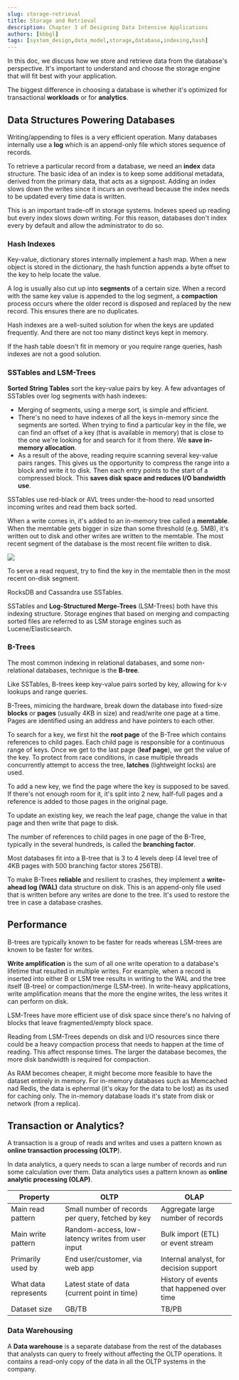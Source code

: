 ```yaml
---
slug: storage-retrieval
title: Storage and Retrieval
description: Chapter 3 of Designing Data Intensive Applications
authors: [kbbgl]
tags: [system_design,data_model,storage,database,indexing,hash]
---
```


In this doc, we discuss how we store and retrieve data from the database's perspective. It's important to understand and choose the storage engine that will fit best with your application.

The biggest difference in choosing a database is whether it's optimized for transactional **workloads** or for **analytics**.

## Data Structures Powering Databases

Writing/appending to files is a very efficient operation. Many databases internally use a **log** which is an append-only file which stores sequence of records.

To retrieve a particular record from a database, we need an **index** data structure. The basic idea of an index is to keep some additional metadata, derived from the primary data, that acts as a signpost. Adding an index slows down the writes since it incurs an overhead because the index needs to be updated every time data is written.

This is an important trade-off in storage systems. Indexes speed up reading but every index slows down writing. For this reason, databases don't index every by default and allow the administrator to do so.

### Hash Indexes

Key-value, dictionary stores internally implement a hash map. When a new object is stored in the dictionary, the hash function appends a byte offset to the key to help locate the value.

A log is usually also cut up into **segments** of a certain size. When a record with the same key value is appended to the log segment, a **compaction** process occurs where the older record is disposed and replaced by the new record. This ensures there are no duplicates.

Hash indexes are a well-suited solution for when the keys are updated frequently. And there are not too many distinct keys kept in memory.

If the hash table doesn't fit in memory or you require range queries, hash indexes are not a good solution.

### SSTables and LSM-Trees

**Sorted String Tables** sort the key-value pairs by key. A few advantages of SSTables over log segments with hash indexes:

- Merging of segments, using a merge sort, is simple and efficient.
- There's no need to have indexes of all the keys in-memory since the segments are sorted. When trying to find a particular key in the file, we can find an offset of a key (that is available in memory) that is close to the one we're looking for and search for it from there. We **save in-memory allocation**.
- As a result of the above, reading require scanning several key-value pairs ranges. This gives us the opportunity to compress the range into a block and write it to disk. Then each entry points to the start of a compressed block. This **saves disk space and reduces I/O bandwidth use**.

SSTables use red-black or AVL trees under-the-hood to read unsorted incoming writes and read them back sorted.

When a write comes in, it's added to an in-memory tree called a **memtable**. When the memtable gets bigger in size than some threshold (e.g. 5MB), it's written out to disk and other writes are written to the memtable. The most recent segment of the database is the most recent file written to disk.

![](https://www.scylladb.com/wp-content/uploads/sstable-diagram-1100x373.png)

To serve a read request, try to find the key in the memtable then in the most recent on-disk segment.

RocksDB and Cassandra use SSTables.

SSTables and **Log-Structured Merge-Trees** (LSM-Trees) both have this indexing structure. Storage engines that based on merging and compacting sorted files are referred to as LSM storage engines such as Lucene/Elasticsearch.

### B-Trees

The most common indexing in relational databases, and some non-relational databases, technique is the **B-tree**.  

Like SSTables, B-trees keep key-value pairs sorted by key, allowing for k-v lookups and range queries.

B-Trees, mimicing the hardware, break down the database into fixed-size **blocks** or **pages** (usually 4KB in size) and read/write one page at a time. Pages are identified using an address and have pointers to each other.

To search for a key, we first hit the **root page** of the B-Tree which contains references to child pages. Each child page is responsible for a continuous range of keys. Once we get to the last page (**leaf page**), we get the value of the key. To protect from race conditions, in case multiple threads concurrently attempt to access the tree, **latches** (lightweight locks) are used.

To add a new key, we find the page where the key is supposed to be saved. If there's not enough room for it, it's split into 2 new, half-full pages and a reference is added to those pages in the original page.

To update an existing key, we reach the leaf page, change the value in that page and then write that page to disk.

The number of references to child pages in one page of the B-Tree, typically in the several hundreds, is called the **branching factor**.

Most databases fit into a B-tree that is 3 to 4 levels deep (4 level tree of 4KB pages with 500 branching factor stores 256TB).

To make B-Trees **reliable** and resilient to crashes, they implement a **write-ahead log (WAL)** data structure on disk. This is an append-only file used that is written before any writes are done to the tree. It's used to restore the tree in case a database crashes.

## Performance

B-trees are typically known to be faster for reads whereas LSM-trees are known to be faster for writes.

**Write amplification** is the sum of all one write operation to a database's lifetime that resulted in multiple writes. For example, when a record is inserted into either B or LSM tree results in writing to the WAL and the tree itself (B-tree) or compaction/merge (LSM-tree). In write-heavy applications, write amplification means that the more the engine writes, the less writes it can perform on disk.

LSM-Trees have more efficient use of disk space since there's no halving of blocks that leave fragmented/empty block space.

Reading from LSM-Trees depends on disk and I/O resources since there could be a heavy compaction process that needs to happen at the time of reading. This affect response times. The larger the database becomes, the more disk bandwidth is required for compaction.

As RAM becomes cheaper, it might become more feasible to have the dataset entirely in memory. For in-memory databases such as Memcached nad Redis, the data is ephermal (it's okay for the data to be lost) as its used for caching only. The in-memory database loads it's state from disk or network (from a replica).

## Transaction or Analytics?

A transaction is a group of reads and writes and uses a pattern known as **online transaction processing (OLTP**).

In data analytics, a query needs to scan a large number of records and run some calculation over them. Data analytics uses a pattern known as **online analytic processing (OLAP)**.

| Property             | OLTP                                              | OLAP                                      |
|----------------------|---------------------------------------------------|-------------------------------------------|
| Main read pattern    | Small number of records per query, fetched by key | Aggregate large number of records         |
| Main write pattern   | Random-access, low-latency writes from user input | Bulk import (ETL) or event stream         |
| Primarily used by    | End user/customer, via web app                    | Internal analyst, for decision support    |
| What data represents | Latest state of data (current point in time)      | History of events that happened over time |
| Dataset size         | GB/TB                                             | TB/PB                                     |

### Data Warehousing

A **Data warehouse** is a separate database from the rest of the databases that analysts can query to freely without affecting the OLTP operations. It contains a read-only copy of the data in all the OLTP systems in the company.
